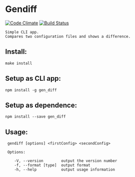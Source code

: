  # Gendiff
 [![Code Climate](https://codeclimate.com/github/VladVes/project-lvl2-s125/badges/gpa.svg)](https://codeclimate.com/github/VladVes/project-lvl2-s125)
[![Build Status](https://www.travis-ci.org/VladVes/project-lvl2-s125.svg?branch=master)](https://www.travis-ci.org/VladVes/project-lvl2-s125)

```
Simple CLI app.
Compares two configuration files and shows a difference.
```

## Install:
```
make install
```
## Setup as CLI app:
```
npm install -g gen_diff
```
## Setup as dependence:
```
npm install --save gen_diff
```

## Usage:
```
 gendiff [options] <firstConfig> <secondConfig>

 Options:

    -V, --version        output the version number
    -f, --format [type]  output format
    -h, --help           output usage information
```
